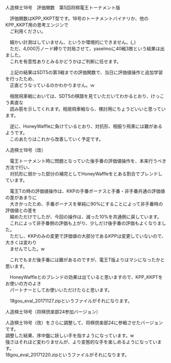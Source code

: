 人造棋士18号　評価関数　第5回将棋電王トーナメント版  
  
　評価関数はKPP_KKPT型です。18号のトーナメントバイナリか、他のKPP_KKPT用の思考エンジンで  
　ご利用ください。  
  
　細かい計測はしていません、というか環境的にできません。(*_*)  
　ただ、4,000万ノード縛りで対局させて、yaselmoに40戦3敗という結果は出ました。  
　これを有意性ありとみるかどうかはご判断に任せます。  

　上記の結果はSDT5の第3戦までの評価関数で、当日に評価値操作と追加学習を行ったため、  
　正直どうなっているのかわかりません。ｗ  

　相居飛車戦においては、SDT5の棋譜を見ていただいてわかるとおり、けっこう素直な  
　読み筋を示してくれます。相居飛車戦なら、検討用にちょうどいいと思っています。  

　逆に、HoneyWaffleに負けているとおり、対抗形、相振り飛車には難があるようです。  
　このあたりはこれから改善していく予定です。  
  
  
人造棋士18号（改）  
  
　電王トーナメント時に問題となっていた後手番の評価値操作を、本来行うべき方法で行い、  
　対抗形に弱かった部分の補完としてHoneyWaffleをとある割合でブレンドしています。  
  
　電王Tの時の評価値操作は、KKPの手番ボーナスと手番・非手番共通の評価値の差があまりに  
　大きかったため、手番ボーナスを単純に90%にすることによって非手番時の評価値との差を  
　縮めただけでしたが、今回の操作は、減った10%を共通側に戻しています。  
　これによって非手番側の評価も上がり、少しだけ後手番の評価もよくなりました。  
　ただし、KKPのみの変更で評価値の大部分であるKPPは変更していないので、大きくは変わり  
　ませんでした。w  
  
　これでもまだ後手番には難があるのですが、電王T版よりはマシになったかと思います。  
  
　HoneyWaffleとのブレンドの効果は出ていると思いますので、KPP_KKPTをお使いの方のよき  
　パートナーとしてお使いいただけたらと思います。  
  
　18gou_eval_20171127.zipというファイルがそれになります。  
  
  
人造棋士18号（将棋倶楽部24参加バージョン）  
  
  人造棋士18号（改）をさらに調整して、将棋倶楽部24に参戦させたバージョンです。  
  調整した結果、序中盤に妖しい手を指すようになっています。w  
  強さはそれほど変わりませんが、より変態的な手を楽しめるようになっています。  
  18gou_eval_20171220.zipというファイルがそれになります。  
